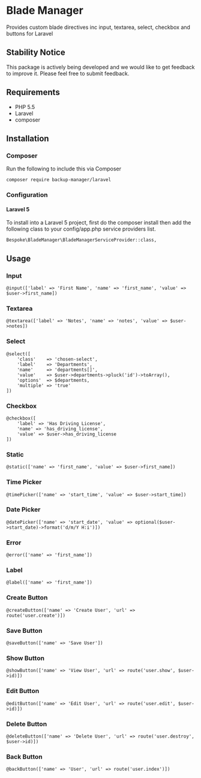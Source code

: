 # Blade Manager
Provides custom blade directives inc input, textarea, select, checkbox and buttons for Laravel


## Stability Notice
This package is actively being developed and we would like to get feedback to improve it. Please feel free to submit feedback.


## Requirements
* PHP 5.5
* Laravel
* composer


## Installation

### Composer
Run the following to include this via Composer

```
composer require backup-manager/laravel
```

### Configuration

#### Laravel 5
To install into a Laravel 5 project, first do the composer install then add the following class to your config/app.php service providers list.

```
Bespoke\BladeManager\BladeManagerServiceProvider::class,
```


## Usage

### Input
```
@input(['label' => 'First Name', 'name' => 'first_name', 'value' => $user->first_name])
```


### Textarea
```
@textarea(['label' => 'Notes', 'name' => 'notes', 'value' => $user->notes])
```


### Select
```
@select([
    'class'    => 'chosen-select',
    'label'    => 'Departments',
    'name'     => 'departments[]',
    'value'    => $user->departments->pluck('id')->toArray(),
    'options'  => $departments,
    'multiple' => 'true'
])
```


### Checkbox
```
@checkbox([
    'label' => 'Has Driving License',
    'name' => 'has_driving_license',
    'value' => $user->has_driving_license
])
```


### Static
```
@static(['name' => 'first_name', 'value' => $user->first_name])
```


### Time Picker
```
@timePicker(['name' => 'start_time', 'value' => $user->start_time])
```


### Date Picker
```
@datePicker(['name' => 'start_date', 'value' => optional($user->start_date)->format('d/m/Y H:i')])
```


### Error
```
@error(['name' => 'first_name'])
```


### Label
```
@label(['name' => 'first_name'])
```


### Create Button
```
@createButton(['name' => 'Create User', 'url' => route('user.create')])
```


### Save Button
```
@saveButton(['name' => 'Save User'])
```


### Show Button
```
@showButton(['name' => 'View User', 'url' => route('user.show', $user->id)])
```


### Edit Button
```
@editButton(['name' => 'Edit User', 'url' => route('user.edit', $user->id)])
```


### Delete Button
```
@deleteButton(['name' => 'Delete User', 'url' => route('user.destroy', $user->id)])
```


### Back Button
```
@backButton(['name' => 'User', 'url' => route('user.index')])
```
